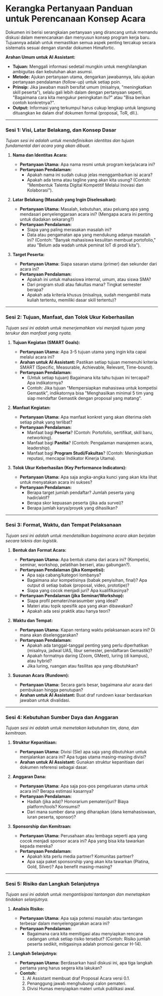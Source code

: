 # Kerangka Pertanyaan Panduan untuk Perencanaan Konsep Acara

Dokumen ini berisi serangkaian pertanyaan yang dirancang untuk memandu diskusi dalam merencanakan dan menyusun konsep program kerja baru. Tujuannya adalah untuk memastikan semua aspek penting tercakup secara sistematis sesuai dengan standar dokumen Himafortic.

**Arahan Umum untuk AI Assistant:**
*   **Tujuan:** Menggali informasi sedetail mungkin untuk menghilangkan ambiguitas dan kebutuhan akan asumsi.
*   **Metode:** Ajukan pertanyaan utama, dengarkan jawabannya, lalu ajukan pertanyaan pendalaman (follow-up) untuk setiap poin.
*   **Prinsip:** Jika jawaban masih bersifat umum (misalnya, "meningkatkan skill peserta"), selalu gali lebih dalam dengan pertanyaan seperti, "Bagaimana cara kita mengukur peningkatan itu?" atau "Bisa berikan contoh konkretnya?".
*   **Output:** Informasi yang terkumpul harus cukup lengkap untuk langsung dituangkan ke dalam draf dokumen formal (proposal, ToR, dll.).

---

### Sesi 1: Visi, Latar Belakang, dan Konsep Dasar

*Tujuan sesi ini adalah untuk mendefinisikan identitas dan tujuan fundamental dari acara yang akan dibuat.*

1.  **Nama dan Identitas Acara:**
    *   **Pertanyaan Utama:** Apa nama resmi untuk program kerja/acara ini?
    *   **Pertanyaan Pendalaman:**
        *   Apakah nama ini sudah cukup jelas menggambarkan isi acara?
        *   Apakah ada tema atau tagline yang akan kita usung? (Contoh: "Membentuk Talenta Digital Kompetitif Melalui Inovasi dan Kolaborasi").

2.  **Latar Belakang (Masalah yang Ingin Diselesaikan):**
    *   **Pertanyaan Utama:** Masalah, kebutuhan, atau peluang apa yang mendasari penyelenggaraan acara ini? (Mengapa acara ini penting untuk diadakan sekarang?)
    *   **Pertanyaan Pendalaman:**
        *   Siapa yang paling merasakan masalah ini?
        *   Data atau pengamatan apa yang mendukung adanya masalah ini? (Contoh: "Banyak mahasiswa kesulitan membuat portofolio," atau "Belum ada wadah untuk peminat IoT di prodi kita").

3.  **Target Peserta:**
    *   **Pertanyaan Utama:** Siapa sasaran utama (primer) dan sekunder dari acara ini?
    *   **Pertanyaan Pendalaman:**
        *   Apakah ini untuk mahasiswa internal, umum, atau siswa SMA?
        *   Dari program studi atau fakultas mana? Tingkat semester berapa?
        *   Apakah ada kriteria khusus (misalnya, sudah mengambil mata kuliah tertentu, memiliki dasar skill tertentu)?

---

### Sesi 2: Tujuan, Manfaat, dan Tolok Ukur Keberhasilan

*Tujuan sesi ini adalah untuk menerjemahkan visi menjadi tujuan yang terukur dan manfaat yang nyata.*

1.  **Tujuan Kegiatan (SMART Goals):**
    *   **Pertanyaan Utama:** Apa 3-5 tujuan utama yang ingin kita capai melalui acara ini?
    *   **Arahan untuk AI Assistant:** Pastikan setiap tujuan memenuhi kriteria SMART (Specific, Measurable, Achievable, Relevant, Time-bound).
    *   **Pertanyaan Pendalaman:**
        *   (Untuk setiap tujuan) Bagaimana kita tahu tujuan ini tercapai? Apa indikatornya?
        *   Contoh: Jika tujuan "Mempersiapkan mahasiswa untuk kompetisi Gemastik", indikatornya bisa "Menghasilkan minimal 5 tim yang siap mendaftar Gemastik dengan proposal yang matang".

2.  **Manfaat Kegiatan:**
    *   **Pertanyaan Utama:** Apa manfaat konkret yang akan diterima oleh setiap pihak yang terlibat?
    *   **Pertanyaan Pendalaman:**
        *   Manfaat bagi **Peserta**? (Contoh: Portofolio, sertifikat, skill baru, networking).
        *   Manfaat bagi **Panitia**? (Contoh: Pengalaman manajemen acara, leadership).
        *   Manfaat bagi **Program Studi/Fakultas**? (Contoh: Meningkatkan reputasi, mencapai Indikator Kinerja Utama).

3.  **Tolok Ukur Keberhasilan (Key Performance Indicators):**
    *   **Pertanyaan Utama:** Apa saja angka-angka kunci yang akan kita lihat untuk menyatakan acara ini sukses?
    *   **Pertanyaan Pendalaman:**
        *   Berapa target jumlah pendaftar? Jumlah peserta yang hadir/aktif?
        *   Berapa skor kepuasan peserta (jika ada survei)?
        *   Berapa jumlah karya/proyek yang dihasilkan?

---

### Sesi 3: Format, Waktu, dan Tempat Pelaksanaan

*Tujuan sesi ini adalah untuk mendetailkan bagaimana acara akan berjalan secara teknis dan logistik.*

1.  **Bentuk dan Format Acara:**
    *   **Pertanyaan Utama:** Apa bentuk utama dari acara ini? (Kompetisi, seminar, workshop, pelatihan berseri, atau gabungan?).
    *   **Pertanyaan Pendalaman (jika Kompetisi):**
        *   Apa saja cabang/kategori lombanya?
        *   Bagaimana alur kompetisinya (babak penyisihan, final)? Apa output di setiap babak (proposal, video, prototipe)?
        *   Siapa yang cocok menjadi juri? Apa kualifikasinya?
    *   **Pertanyaan Pendalaman (jika Seminar/Workshop):**
        *   Siapa profil pemateri/narasumber yang ideal?
        *   Materi atau topik spesifik apa yang akan dibawakan?
        *   Apakah ada sesi praktik atau hanya teori?

2.  **Waktu dan Tempat:**
    *   **Pertanyaan Utama:** Kapan rentang waktu pelaksanaan acara ini? Di mana akan diselenggarakan?
    *   **Pertanyaan Pendalaman:**
        *   Apakah ada tanggal-tanggal penting yang perlu diperhatikan (misalnya, jadwal UAS, libur semester, pendaftaran Gemastik)?
        *   Apakah formatnya daring (Zoom, GMeet), luring (di kampus), atau hybrid?
        *   Jika luring, ruangan atau fasilitas apa yang dibutuhkan?

3.  **Susunan Acara (Rundown):**
    *   **Pertanyaan Utama:** Secara garis besar, bagaimana alur acara dari pembukaan hingga penutupan?
    *   **Arahan untuk AI Assistant:** Buat draf rundown kasar berdasarkan jawaban untuk divalidasi.

---

### Sesi 4: Kebutuhan Sumber Daya dan Anggaran

*Tujuan sesi ini adalah untuk memetakan kebutuhan tim, dana, dan kemitraan.*

1.  **Struktur Kepanitiaan:**
    *   **Pertanyaan Utama:** Divisi (Sie) apa saja yang dibutuhkan untuk menjalankan acara ini? Apa tugas utama masing-masing divisi?
    *   **Arahan untuk AI Assistant:** Gunakan struktur kepanitiaan dari dokumen referensi sebagai dasar.

2.  **Anggaran Dana:**
    *   **Pertanyaan Utama:** Apa saja pos-pos pengeluaran utama untuk acara ini? Berapa estimasi kasarnya?
    *   **Pertanyaan Pendalaman:**
        *   Hadiah (jika ada)? Honorarium pemateri/juri? Biaya platform/tools? Konsumsi?
        *   Dari mana sumber dana yang diharapkan (dana kemahasiswaan, iuran peserta, sponsor)?

3.  **Sponsorship dan Kemitraan:**
    *   **Pertanyaan Utama:** Perusahaan atau lembaga seperti apa yang cocok menjadi sponsor acara ini? Apa yang bisa kita tawarkan kepada mereka?
    *   **Pertanyaan Pendalaman:**
        *   Apakah kita perlu media partner? Komunitas partner?
        *   Apa saja paket sponsorship yang akan kita tawarkan (Platina, Gold, Silver)? Apa benefit masing-masing?

---

### Sesi 5: Risiko dan Langkah Selanjutnya

*Tujuan sesi ini adalah untuk mengantisipasi tantangan dan menetapkan tindakan selanjutnya.*

1.  **Analisis Risiko:**
    *   **Pertanyaan Utama:** Apa saja potensi masalah atau tantangan terbesar dalam menyelenggarakan acara ini?
    *   **Pertanyaan Pendalaman:**
        *   Bagaimana cara kita memitigasi atau menyiapkan rencana cadangan untuk setiap risiko tersebut? (Contoh: Risiko jumlah peserta sedikit, mitigasinya adalah promosi gencar H-14).

2.  **Langkah Selanjutnya:**
    *   **Pertanyaan Utama:** Berdasarkan hasil diskusi ini, apa tiga langkah pertama yang harus segera kita lakukan?
    *   **Contoh:**
        1.  AI Assistant membuat draf Proposal Acara versi 0.1.
        2.  Penanggung jawab menghubungi calon pemateri.
        3.  Divisi Humas menyiapkan materi untuk publikasi awal.